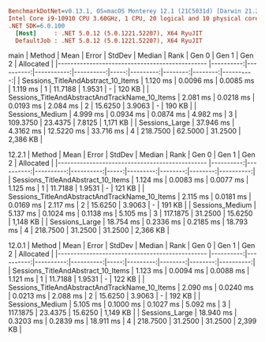 ``` ini

BenchmarkDotNet=v0.13.1, OS=macOS Monterey 12.1 (21C5031d) [Darwin 21.2.0]
Intel Core i9-10910 CPU 3.60GHz, 1 CPU, 20 logical and 10 physical cores
.NET SDK=6.0.100
  [Host]     : .NET 5.0.12 (5.0.1221.52207), X64 RyuJIT
  DefaultJob : .NET 5.0.12 (5.0.1221.52207), X64 RyuJIT


```
main
|                                         Method |      Mean |     Error |     StdDev |    Median | Rank |    Gen 0 |   Gen 1 |   Gen 2 | Allocated |
|----------------------------------------------- |----------:|----------:|-----------:|----------:|-----:|---------:|--------:|--------:|----------:|
|             Sessions_TitleAndAbstract_10_Items |  1.120 ms | 0.0096 ms |  0.0085 ms |  1.119 ms |    1 |  11.7188 |  1.9531 |       - |    120 KB |
| Sessions_TitleAndAbstractAndTrackName_10_Items |  2.081 ms | 0.0218 ms |  0.0193 ms |  2.084 ms |    2 |  15.6250 |  3.9063 |       - |    190 KB |
|                                Sessions_Medium |  4.999 ms | 0.0934 ms |  0.0874 ms |  4.982 ms |    3 | 109.3750 | 23.4375 |  7.8125 |  1,171 KB |
|                                 Sessions_Large | 37.946 ms | 4.3162 ms | 12.5220 ms | 33.716 ms |    4 | 218.7500 | 62.5000 | 31.2500 |  2,386 KB |

12.2.1
|                                         Method |      Mean |     Error |    StdDev |    Median | Rank |    Gen 0 |   Gen 1 |   Gen 2 | Allocated |
|----------------------------------------------- |----------:|----------:|----------:|----------:|-----:|---------:|--------:|--------:|----------:|
|             Sessions_TitleAndAbstract_10_Items |  1.124 ms | 0.0083 ms | 0.0077 ms |  1.125 ms |    1 |  11.7188 |  1.9531 |       - |    121 KB |
| Sessions_TitleAndAbstractAndTrackName_10_Items |  2.115 ms | 0.0181 ms | 0.0169 ms |  2.117 ms |    2 |  15.6250 |  3.9063 |       - |    191 KB |
|                                Sessions_Medium |  5.137 ms | 0.1024 ms | 0.1138 ms |  5.105 ms |    3 | 117.1875 | 31.2500 | 15.6250 |  1,148 KB |
|                                 Sessions_Large | 18.754 ms | 0.2336 ms | 0.2185 ms | 18.793 ms |    4 | 218.7500 | 31.2500 | 31.2500 |  2,366 KB |

12.0.1
|                                         Method |      Mean |     Error |    StdDev |    Median | Rank |    Gen 0 |   Gen 1 |   Gen 2 | Allocated |
|----------------------------------------------- |----------:|----------:|----------:|----------:|-----:|---------:|--------:|--------:|----------:|
|             Sessions_TitleAndAbstract_10_Items |  1.123 ms | 0.0094 ms | 0.0088 ms |  1.121 ms |    1 |  11.7188 |  1.9531 |       - |    122 KB |
| Sessions_TitleAndAbstractAndTrackName_10_Items |  2.090 ms | 0.0240 ms | 0.0213 ms |  2.088 ms |    2 |  15.6250 |  3.9063 |       - |    192 KB |
|                                Sessions_Medium |  5.105 ms | 0.1000 ms | 0.1027 ms |  5.092 ms |    3 | 117.1875 | 23.4375 | 15.6250 |  1,149 KB |
|                                 Sessions_Large | 18.940 ms | 0.3203 ms | 0.2839 ms | 18.911 ms |    4 | 218.7500 | 31.2500 | 31.2500 |  2,399 KB |